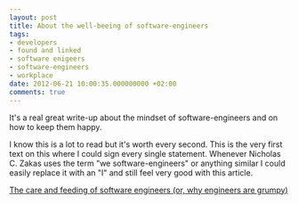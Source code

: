 ```yaml
---
layout: post
title: About the well-beeing of software-engineers
tags:
- developers
- found and linked
- software enigeers
- software-engineers
- workplace
date: 2012-06-21 10:00:35.000000000 +02:00
comments: true
---
```

It's a real great write-up about the mindset of software-engineers and on how to keep them happy.

I know this is a lot to read but it's worth every second. This is the very first text on this where I could sign every single statement. Whenever Nicholas C. Zakas uses the term &quot;we software-engineers&quot; or anything similar I could easily replace it with an &quot;I&quot; and still feel very good with this article.

[The care and feeding of software engineers (or, why engineers are grumpy)](http://www.nczonline.net/blog/2012/06/12/the-care-and-feeding-of-software-engineers-or-why-engineers-are-grumpy/)
